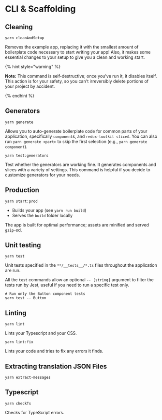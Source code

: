 # CLI & Scaffolding

## Cleaning

```Shell
yarn cleanAndSetup
```

Removes the example app, replacing it with the smallest amount of boilerplate code necessary to start writing your app! Also, it makes some essential changes to your setup to give you a clean and working start.

{% hint style="warning" %}

**Note:** This command is self-destructive; once you've run it, it disables itself. This action is for your safety, so you can't irreversibly delete portions of your project by accident.

{% endhint %}

## Generators

```Shell
yarn generate
```

Allows you to auto-generate boilerplate code for common parts of your application, specifically `component`s, and `redux-toolkit slice`s. You can also run `yarn generate <part>` to skip the first selection (e.g., `yarn generate component`).

```Shell
yarn test:generators
```

Test whether the generators are working fine. It generates components and slices with a variety of settings. This command is helpful if you decide to customize generators for your needs.

## Production

```Shell
yarn start:prod
```

- Builds your app (see `yarn run build`)
- Serves the `build` folder locally

The app is built for optimal performance; assets are minified and served `gzip`-ed.

## Unit testing

```Shell
yarn test
```

Unit tests specified in the `**/__tests__/*.ts` files throughout the application are run.

All the `test` commands allow an optional `-- [string]` argument to filter the tests run by Jest, useful if you need to run a specific test only.

```Shell
# Run only the Button component tests
yarn test -- Button
```

## Linting

```Shell
yarn lint
```

Lints your Typescript and your CSS.

```Shell
yarn lint:fix
```

Lints your code and tries to fix any errors it finds.

## Extracting translation JSON Files

```Shell
yarn extract-messages
```

## Typescript

```Shell
yarn checkTs
```

Checks for TypeScript errors.
